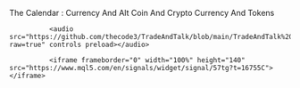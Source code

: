 The Calendar :
Currency And Alt Coin And Crypto Currency And Tokens

              <audio src="https://github.com/thecode3/TradeAndTalk/blob/main/TradeAndTalk%20Photos/TradeAndTalk%20Main.jpg?raw=true" controls preload></audio>
              
              <iframe frameborder="0" width="100%" height="140" src="https://www.mql5.com/en/signals/widget/signal/57tg?t=16755C"></iframe>



